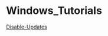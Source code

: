 # Windows_Tutorials
[Disable-Updates]

[Disable-Updates]: https://github.com/theaqueen21/Windows_Tutorials/tree/main/Disable%20Updates
